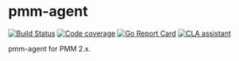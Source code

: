 # pmm-agent

[![Build Status](https://travis-ci.com/percona/pmm-agent.svg?branch=main)](https://travis-ci.com/percona/pmm-agent)
[![Code coverage](https://codecov.io/gh/percona/pmm-agent/branch/main/graph/badge.svg)](https://codecov.io/gh/percona/pmm-agent)
[![Go Report Card](https://goreportcard.com/badge/github.com/percona/pmm-agent)](https://goreportcard.com/report/github.com/percona/pmm-agent)
[![CLA assistant](https://cla-assistant.percona.com/readme/badge/percona/pmm-agent)](https://cla-assistant.percona.com/percona/pmm-agent)

pmm-agent for PMM 2.x.
